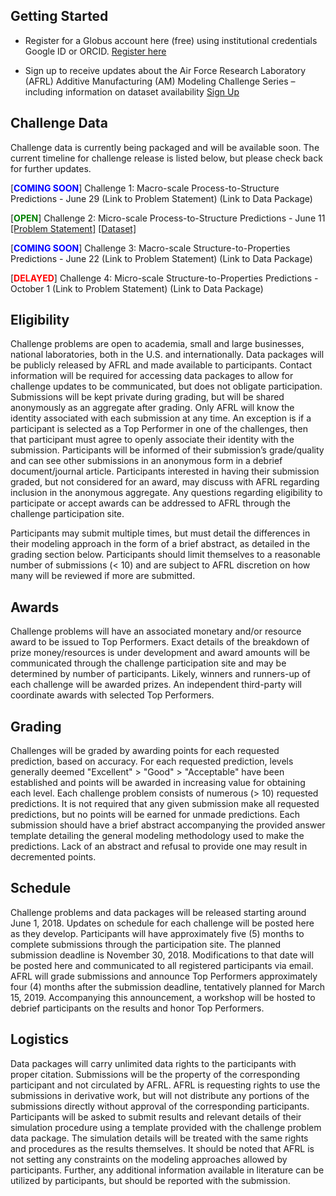 ## Getting Started

* Register for a Globus account here (free) using institutional credentials Google ID or ORCID. [Register here](https://globus.org/signup) 

* Sign up to receive updates about the Air Force Research Laboratory (AFRL) Additive Manufacturing (AM) Modeling Challenge Series – including information on dataset availability [Sign Up](https://docs.google.com/forms/d/e/1FAIpQLScibM5JVow6aEfebX5xGLK5zwKRP0O07RdD8jF2Emz6MIcbIQ/viewform?usp=sf_link)

## Challenge Data

Challenge data is currently being packaged and will be available soon. The current timeline for challenge release is listed below, but please check back for further updates.

[<span style="color:blue">**COMING SOON**</span>] Challenge 1: Macro-scale Process-to-Structure Predictions - June 29 (Link to Problem Statement) (Link to Data Package)

[<span style="color:green">**OPEN**</span>] Challenge 2: Micro-scale Process-to-Structure Predictions - June 11 [[Problem Statement]](https://materials-data-facility.github.io/MID3AS-AM-Challenge/Challenge%202%20Problem%20Statement.pdf) [[Dataset]](http://dx.doi.org/10.18126/M27H1Z)

[<span style="color:blue">**COMING SOON**</span>] Challenge 3: Macro-scale Structure-to-Properties Predictions - June 22 (Link to Problem Statement) (Link to Data Package)

[<span style="color:red">**DELAYED**</span>] Challenge 4: Micro-scale Structure-to-Properties Predictions - October 1 (Link to Problem Statement) (Link to Data Package)

## Eligibility

Challenge problems are open to academia, small and large businesses, national laboratories, both in the U.S. and internationally.  Data packages will be publicly released by AFRL and made available to participants.  Contact information will be required for accessing data packages to allow for challenge updates to be communicated, but does not obligate participation.  Submissions will be kept private during grading, but will be shared anonymously as an aggregate after grading.  Only AFRL will know the identity associated with each submission at any time.  An exception is if a participant is selected as a Top Performer in one of the challenges, then that participant must agree to openly associate their identity with the submission.  Participants will be informed of their submission’s grade/quality and can see other submissions in an anonymous form in a debrief document/journal article.  Participants interested in having their submission graded, but not considered for an award, may discuss with AFRL regarding inclusion in the anonymous aggregate.  Any questions regarding eligibility to participate or accept awards can be addressed to AFRL through the challenge participation site. 

Participants may submit multiple times, but must detail the differences in their modeling approach in the form of a brief abstract, as detailed in the grading section below.  Participants should limit themselves to a reasonable number of submissions (< 10) and are subject to AFRL discretion on how many will be reviewed if more are submitted.

## Awards

Challenge problems will have an associated monetary and/or resource award to be issued to Top Performers.  Exact details of the breakdown of prize money/resources is under development and award amounts will be communicated through the challenge participation site and may be determined by number of participants.  Likely, winners and runners-up of each challenge will be awarded prizes.  An independent third-party will coordinate awards with selected Top Performers.

## Grading

Challenges will be graded by awarding points for each requested prediction, based on accuracy.  For each requested prediction, levels generally deemed "Excellent" > "Good" > "Acceptable" have been established and points will be awarded in increasing value for obtaining each level.  Each challenge problem consists of numerous (> 10) requested predictions.  It is not required that any given submission make all requested predictions, but no points will be earned for unmade predictions.  Each submission should have a brief abstract accompanying the provided answer template detailing the general modeling methodology used to make the predictions.  Lack of an abstract and refusal to provide one may result in decremented points. 

## Schedule

Challenge problems and data packages will be released starting around June 1, 2018.  Updates on schedule for each challenge will be posted here as they develop.  Participants will have approximately five (5) months to complete submissions through the participation site.  The planned submission deadline is November 30, 2018.  Modifications to that date will be posted here and communicated to all registered participants via email.  AFRL will grade submissions and announce Top Performers approximately four (4) months after the submission deadline, tentatively planned for March 15, 2019.  Accompanying this announcement, a workshop will be hosted to debrief participants on the results and honor Top Performers.  

## Logistics 

Data packages will carry unlimited data rights to the participants with proper citation.  Submissions will be the property of the corresponding participant and not circulated by AFRL.  AFRL is requesting rights to use the submissions in derivative work, but will not distribute any portions of the submissions directly without approval of the corresponding participants.  Participants will be asked to submit results and relevant details of their simulation procedure using a template provided with the challenge problem data package.  The simulation details will be treated with the same rights and procedures as the results themselves.  It should be noted that AFRL is not setting any constraints on the modeling approaches allowed by participants.  Further, any additional information available in literature can be utilized by participants, but should be reported with the submission.
